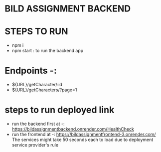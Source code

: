 # BILD ASSIGNMENT BACKEND
# STEPS TO RUN
- npm i
- npm start : to run the backend app

# Endpoints -:
- ${URL}/getCharacter/:id
- ${URL}/getCharacters/?page=1

# steps to run deployed link
 - run the backend first at -: https://bildassignmentbackend.onrender.com/HealthCheck
 - run the frontend at -: https://bildassignmentfrontend-3.onrender.com/
 The services might take 50 seconds each to load due to deployment service provider's rule